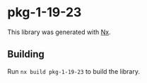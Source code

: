 # pkg-1-19-23

This library was generated with [Nx](https://nx.dev).

## Building

Run `nx build pkg-1-19-23` to build the library.

